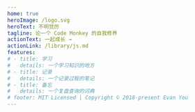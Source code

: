 ```yaml
---
home: true
heroImage: /logo.svg
heroText: 不明觉厉
tagline: 论一个 Code Monkey 的自我修养
actionText: 一起成长 →
actionLink: /library/js.md
features:
# - title: 学习
#   details: 一个学习知识的地方
# - title: 记录
#   details: 一个记录过程的笔记
# - title: 备忘
#   details: 一个复盘查询的词典
# footer: MIT Licensed | Copyright © 2018-present Evan You
---
```

